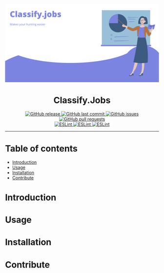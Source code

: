 ![](./assets/preview.png)
<h1 align="center"> Classify.Jobs</h1>

<p align="center">
  <a href="https://github.com/SandeepBalachandran/classify.jobs/releases/" target="_blank">
    <img alt="GitHub release" src="https://img.shields.io/github/v/release/SandeepBalachandran/classify.jobs?include_prereleases&style=flat-square">
  </a>

  <a href="https://github.com/SandeepBalachandran/classify.jobs/commits/master" target="_blank">
    <img src="https://img.shields.io/github/last-commit/SandeepBalachandran/classify.jobs?style=flat-square" alt="GitHub last commit">
  </a>

  <a href="https://github.com/SandeepBalachandran/classify.jobs/issues" target="_blank">
    <img src="https://img.shields.io/github/issues/SandeepBalachandran/classify.jobs?style=flat-square&color=red" alt="GitHub issues">
  </a>

  <a href="https://github.com/SandeepBalachandran/classify.jobs/pulls" target="_blank">
    <img src="https://img.shields.io/github/issues-pr/SandeepBalachandran/classify.jobs?style=flat-square&color=blue" alt="GitHub pull requests">
  </a>

  </br>

  <a href="https://standardjs.com" target="_blank">
    <img alt="ESLint" src="https://img.shields.io/badge/code_style-standard-brightgreen.svg?style=flat-square">
  </a>
  
  <a href="" target="_blank">
    <img alt="ESLint" src="https://img.shields.io/github/stars/SandeepBalachandran/classify.jobs">
  </a>
  
  <a href="" target="_blank">
    <img alt="ESLint" src="https://img.shields.io/github/forks/SandeepBalachandran/classify.jobs">
  </a>
  
</p>
<hr>

# Table of contents
- [Introduction](#introduction)
- [Usage](#usage)
- [Installation](#installation)
- [Contribute](#contribute)

# Introduction

# Usage



# Installation



# Contribute
